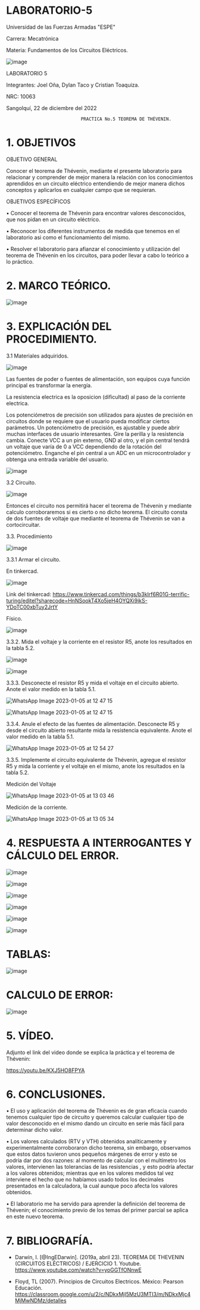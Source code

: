 # LABORATORIO-5

Universidad de las Fuerzas Armadas "ESPE"

Carrera: Mecatrónica

Materia: Fundamentos de los Circuitos Eléctricos.

![image](https://user-images.githubusercontent.com/116817673/210873361-db15131a-d34d-47f8-870e-a8e8ebd0f188.png)

LABORATORIO 5

Integrantes: Joel Oña, Dylan Taco y Cristian Toaquiza.

NRC: 10063

Sangolquí, 22 de diciembre del 2022

                                PRACTICA No.5 TEOREMA DE THÉVENIN.          
                                
# 1. OBJETIVOS

OBJETIVO GENERAL

Conocer el teorema de Thévenin, mediante el presente laboratorio para relacionar y comprender de mejor manera la relación con los conocimientos aprendidos en un circuito eléctrico entendiendo de mejor manera dichos conceptos y aplicarlos en cualquier campo que se requieran.

OBJETIVOS ESPECÍFICOS

• Conocer el teorema de Thévenin para encontrar valores desconocidos, que nos pidan en un circuito eléctrico.

• Reconocer los diferentes instrumentos de medida que tenemos en el laboratorio asi como el funcionamiento del mismo.

• Resolver el laboratorio para afianzar el conocimiento y utilización del teorema de Thévenin en los circuitos, para poder llevar a cabo lo teórico a lo práctico.

# 2. MARCO TEÓRICO.

![image](https://user-images.githubusercontent.com/116817673/211003665-8986a9a6-3c9a-4f89-af93-4f794d594b17.png)

# 3. EXPLICACIÓN DEL PROCEDIMIENTO.

3.1 Materiales adquiridos.

![image](https://user-images.githubusercontent.com/116817673/210875762-edca3b75-6d86-4edf-a060-ba15a82ca4e8.png)

Las fuentes de poder o fuentes de alimentación, son equipos cuya función principal es transformar la energía.

La resistencia electrica es la oposicion (dificultad) al paso de la corriente electrica.

Los potenciómetros de precisión son utilizados para ajustes de precisión en circuitos donde se requiere que el usuario pueda modificar ciertos parámetros. Un potenciómetro de precisión, es ajustable y puede abrir muchas interfaces de usuario interesantes. Gire la perilla y la resistencia cambia. Conecte VCC a un pin externo, GND al otro, y el pin central tendrá un voltaje que varía de 0 a VCC dependiendo de la rotación del potenciómetro. Enganche el pin central a un ADC en un microcontrolador y obtenga una entrada variable del usuario.

![image](https://user-images.githubusercontent.com/116817673/211018912-cfe9ebcc-2e91-4805-a63f-b7d6c073eb43.png)


3.2 Circuito.

![image](https://user-images.githubusercontent.com/116817673/210875984-765d6c83-9987-47b8-bd71-5757b820bd0c.png)

Entonces el circuito nos permitirá hacer el teorema de Thévenin y mediante calculo corroboraremos si es cierto o no dicho teorema.
El circuito consta de dos fuentes de voltaje que mediante el teorema de Thévenin se van a cortocircuitar.

3.3. Procedimiento

![image](https://user-images.githubusercontent.com/116687152/210885891-e67868b5-4764-4842-86dc-2635a92f5c72.png)

3.3.1 Armar el circuito.

En tinkercad.

![image](https://user-images.githubusercontent.com/116687152/210889480-aaef7cb8-d02e-4b0b-afee-41fd77e06e7f.png)

Link del tinkercad: https://www.tinkercad.com/things/b3kIrf6R01G-terrific-turing/editel?sharecode=HnNSookT4Xo5jeH4OYQXi9ikS-YDoTC00xbTuy2JrtY

Físico.

![image](https://user-images.githubusercontent.com/116817673/211011762-d8cfdf3d-41ba-43f1-a265-863d85fe875f.png)

3.3.2. Mida el voltaje y la corriente en el resistor R5, anote los resultados en la tabla 5.2.


![image](https://user-images.githubusercontent.com/116687152/210889601-0517898b-2480-4048-9ee7-1e4e3123a921.png)

![image](https://user-images.githubusercontent.com/116817673/211024203-f897004f-6337-4cee-bad4-9a8bf1f49b2d.png)


3.3.3. Desconecte el resistor R5 y mida el voltaje en el circuito abierto. Anote el valor medido en la tabla 5.1.

![WhatsApp Image 2023-01-05 at 12 47 15](https://user-images.githubusercontent.com/116687152/210889751-d2ea6690-b5c4-43de-84c7-7e293fa6fa69.jpeg)

![WhatsApp Image 2023-01-05 at 12 47 15](https://user-images.githubusercontent.com/116687152/210889751-d2ea6690-b5c4-43de-84c7-7e293fa6fa69.jpeg)

3.3.4. Anule el efecto de las fuentes de alimentación. Desconecte R5 y desde el circuito abierto resultante mida la resistencia equivalente. Anote el valor medido en la tabla 5.1. 

![WhatsApp Image 2023-01-05 at 12 54 27](https://user-images.githubusercontent.com/116687152/210889855-bc77da8a-886e-4e49-a502-cb01343264e1.jpeg)

3.3.5. Implemente el circuito equivalente de Thévenin, agregue el resistor R5 y mida la corriente y el voltaje en el mismo, anote los resultados en la tabla 5.2.

Medición del Voltaje

![WhatsApp Image 2023-01-05 at 13 03 46](https://user-images.githubusercontent.com/116687152/210889971-bd37379a-da87-42fc-9d23-1d193bca93bb.jpeg)

Medición de la corriente. 

![WhatsApp Image 2023-01-05 at 13 05 34](https://user-images.githubusercontent.com/116687152/210890072-1480b3a5-1cb8-45d3-892b-22c2d0348c1c.jpeg)


# 4. RESPUESTA A INTERROGANTES Y CÁLCULO DEL ERROR.

![image](https://user-images.githubusercontent.com/116817673/211015362-cf58f53d-6e9c-4fa1-b281-c7b52bc1351a.png)

![image](https://user-images.githubusercontent.com/116817673/211015417-9f07f2ed-ddf1-4a2a-b293-2e8e3f503437.png)

![image](https://user-images.githubusercontent.com/116817673/211015467-4c4a9d59-94ba-41db-9245-a7edaf57d02b.png)

![image](https://user-images.githubusercontent.com/116817673/211015498-5ee498dc-5861-4ba5-aa71-c6e050460d2c.png)

![image](https://user-images.githubusercontent.com/116817673/211015546-3b22e368-884f-4145-b919-b1b5435a60ef.png)

![image](https://user-images.githubusercontent.com/116817673/211018128-596c344b-7b47-4e1b-a3a8-52a0aea490e5.png)


# TABLAS:

![image](https://user-images.githubusercontent.com/116817673/211015832-e85c7d13-f1c6-47e2-afb6-50998714246d.png)

# CALCULO DE ERROR:

![image](https://user-images.githubusercontent.com/116817673/211018987-e1d8cb67-9d02-4a15-b63d-69c39634093f.png)


# 5. VÍDEO.

Adjunto el link del video donde se explica la práctica y el teorema de Thévenin:

https://youtu.be/KXJ5HO8FPYA

# 6. CONCLUSIONES.

• El uso y aplicación del teorema de Thévenin es de gran eficacia cuando tenemos cualquier tipo de circuito y queremos calcular cualquier tipo de valor desconocido en el mismo dando un circuito en serie más fácil para determinar dicho valor.

• Los valores calculados (RTV y VTH) obtenidos analíticamente y experimentalmente corroboraron dicho teorema, sin embargo, observamos que estos datos tuvieron unos pequeños márgenes de error y esto se podría dar por dos razones: al momento de calcular con el multímetro los valores, intervienen las tolerancias de las resistencias , y esto podría afectar a los valores obtenidos; mientras que en los valores medidos tal vez interviene el hecho que no habíamos usado todos los decimales presentados en la calculadora, la cual aunque poco afecta los valores obtenidos.

• El laboratorio me ha servido para aprender la definición del teorema de Thévenin; el conocimiento previo de los temas del primer parcial se aplica en este nuevo teorema.

# 7. BIBLIOGRAFÍA.

* Darwin, I. [@IngEDarwin]. (2019a, abril 23). TEOREMA DE THEVENIN (CIRCUITOS ELÉCTRICOS) / EJERCICIO 1. Youtube. https://www.youtube.com/watch?v=yoGGTfONnwE

*	Floyd, TL (2007). Principios de Circuitos Electricos. México: Pearson Educación. https://classroom.google.com/u/2/c/NDkxMjI5MzU3MTI3/m/NDkxMjc4MjMwNDMz/detalles






